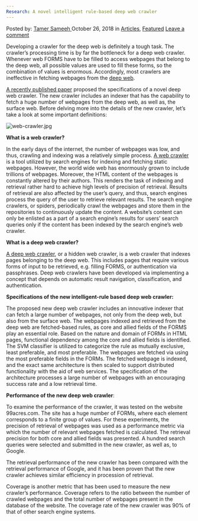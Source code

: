 ```yaml
---
Research: A novel intelligent rule-based deep web crawler
---
```

<article class="post-listing post-27060 post type-post status-publish format-standard has-post-thumbnail hentry category-deepdot-news tag-crawler tag-deep tag-intelligent tag-research tag-rulebased tag-web">
<div class="post-inner">
<p class="post-meta">
<span>Posted by: <a href="https://www.deepdotweb.com/author/tamersameeh/" title="">Tamer Sameeh </a></span>
<span>October 26, 2018</span>
<span>in <a href="https://www.deepdotweb.com/category/articles/" rel="category tag">Articles</a>, <a href="https://www.deepdotweb.com/category/deepdot-news/" rel="category tag">Featured</a></span>
<span><a href="https://www.deepdotweb.com/2018/10/26/research-a-novel-intelligent-rule-based-deep-web-crawler/#respond">Leave a comment</a></span>
</p>
<div class="clear"></div>
<div class="entry">
<p>Developing a crawler for the deep web is definitely a tough task. The crawler&#8217;s processing time is by far the bottleneck for a deep web crawler. Whenever web FORMS have to be filled to access webpages that belong to the deep web, all possible values are used to fill these forms, so the combination of values is enormous. Accordingly, most crawlers are ineffective in fetching webpages from the <a href="https://www.deepdotweb.com/2015/06/08/the-dark-web-deep-web-and-dark-net-terminology-hell/">deep web</a>.</p>
<p><a href="https://link.springer.com/chapter/10.1007/978-981-13-2559-5_1">A recently published paper</a> proposed the specifications of a novel deep web crawler. The new crawler includes an indexer that has the capability to fetch a huge number of webpages from the deep web, as well as, the surface web. Before delving more into the details of the new crawler, let&#8217;s take a look at some important definitions:</p>
<p><img class="wp-image-27065 aligncenter" src="https://www.deepdotweb.com/wp-content/uploads/2018/10/web-crawler-jpg.jpeg" alt="web-crawler.jpg" srcset="https://www.deepdotweb.com/wp-content/uploads/2018/10/web-crawler-jpg.jpeg 600w, https://www.deepdotweb.com/wp-content/uploads/2018/10/web-crawler-jpg-150x150.jpeg 150w, https://www.deepdotweb.com/wp-content/uploads/2018/10/web-crawler-jpg-300x300.jpeg 300w, https://www.deepdotweb.com/wp-content/uploads/2018/10/web-crawler-jpg-55x55.jpeg 55w, https://www.deepdotweb.com/wp-content/uploads/2018/10/web-crawler-jpg-50x50.jpeg 50w" sizes="(max-width: 600px) 100vw, 600px" /></p>
<p><strong>What is a web crawler?</strong></p>
<p>In the early days of the internet, the number of webpages was low, and thus, crawling and indexing was a relatively simple process. <a href="https://www.deepdotweb.com/2017/08/21/novel-hybrid-web-crawler-searching-surface-deep-web/">A web crawler</a> is a tool utilized by search engines for indexing and fetching static webpages. However, the world wide web has enormously grown to include trillions of webpages. Moreover, the HTML content of the webpages is constantly altered by their authors. This renders the task of indexing and retrieval rather hard to achieve high levels of precision of retrieval. Results of retrieval are also affected by the user&#8217;s query, and thus, search engines process the query of the user to retrieve relevant results. The search engine crawlers, or spiders, periodically crawl the webpages and store them in the repositories to continuously update the content. A website&#8217;s content can only be enlisted as a part of a search engine&#8217;s results for users&#8217; search queries only if the content has been indexed by the search engine&#8217;s web crawler.</p>
<p><strong>What is a deep web crawler?</strong></p>
<p><a href="https://www.deepdotweb.com/2017/02/01/new-concept-deep-web-crawlers/">A deep web crawler</a>, or a hidden web crawler, is a web crawler that indexes pages belonging to the deep web. This includes pages that require various forms of input to be retrieved, e.g. filling FORMS, or authentication via passphrases. Deep web crawlers have been developed via implementing a concept that depends on automatic result navigation, classification, and authentication.</p>
<p><strong>Specifications of the new intelligent-rule based deep web crawler:</strong></p>
<p>The proposed new deep web crawler includes an innovative indexer that can fetch a large number of webpages, not only from the deep web, but also from the surface web. The webpages indexed and retrieved from the deep web are fetched-based rules, as core and allied fields of the FORMS play an essential role. Based on the nature and domain of FORMs in HTML pages, functional dependency among the core and allied fields is identified. The SVM classifier is utilized to categorize the rule as mutually exclusive, least preferable, and most preferable. The webpages are fetched via using the most preferable fields in the FORMs. The fetched webpage is indexed, and the exact same architecture is then scaled to support distributed functionality with the aid of web services. The specification of the architecture processes a large number of webpages with an encouraging success rate and a low retrieval time.</p>
<p><strong>Performance of the new deep web crawler</strong>:</p>
<p>To examine the performance of the crawler, it was tested on the website 99acres.com. The site has a huge number of FORMs, where each element corresponds to a finite group of values. For these experiments, the precision of retrieval of webpages was used as a performance metric via which the number of relevant webpages fetched is calculated. The retrieval precision for both core and allied fields was presented. A hundred search queries were selected and submitted in the new crawler, as well as, to Google.</p>
<p>The retrieval performance of the new crawler has been compared with the retrieval performance of Google, and it has been proven that the new crawler achieves similar efficiency in procession of retrieval.</p>
<p>Coverage is another metric that has been used to measure the new crawler&#8217;s performance. Coverage refers to the ratio between the number of crawled webpages and the total number of webpages present in the database of the website. The coverage rate of the new crawler was 90% of that of other search engine systems.</p>
</div>
<span style="display:none"><a href="https://www.deepdotweb.com/tag/crawler/" rel="tag">crawler</a> <a href="https://www.deepdotweb.com/tag/deep/" rel="tag">deep</a> <a href="https://www.deepdotweb.com/tag/intelligent/" rel="tag">intelligent</a> <a href="https://www.deepdotweb.com/tag/research/" rel="tag">research</a> <a href="https://www.deepdotweb.com/tag/rulebased/" rel="tag">rulebased</a> <a href="https://www.deepdotweb.com/tag/web/" rel="tag">web</a></span> <span style="display:none" class="updated">2018-10-26</span>
<div style="display:none" class="vcard author" itemprop="author" itemscope itemtype="http://schema.org/Person"><strong class="fn" itemprop="name"><a href="https://www.deepdotweb.com/author/tamersameeh/" title="Posts by Tamer Sameeh" rel="author">Tamer Sameeh</a></strong></div>
</div>
</article>

